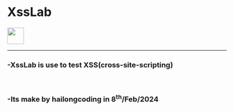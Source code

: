 <b>
<h1>XssLab</h1>
</b>
<img src="https://cdn-icons-png.flaticon.com/512/6071/6071111.png" class="logo">
<hr>
<h3>-XssLab is use to test XSS(cross-site-scripting)</h3><br>
<h3>-Its make by hailongcoding in 8<sup>th</sup>/Feb/2024</h3>
<style>
  .logo{
    height: 1cm;
    width: 1cm;
  }
</style>
